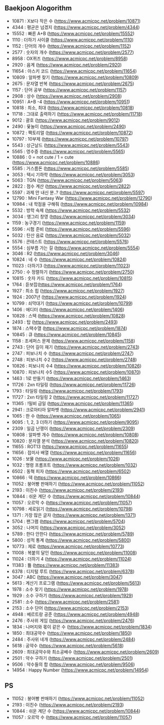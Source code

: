 ## Baekjoon Alogorithm ##

- 10871 : X보다 작은 수 (https://www.acmicpc.net/problem/10871)
- 4344 : 평균은 넘겠지 (https://www.acmicpc.net/problem/4344)
- 15552 : 빠른 A+B (https://www.acmicpc.net/problem/15552)
- 1110 : 더하기 사이클 (https://www.acmicpc.net/problem/1110)
- 1152 : 단어의 개수 (https://www.acmicpc.net/problem/1152)
- 2577 : 숫자의 개수 (https://www.acmicpc.net/problem/2577)
- 8958 : OX퀴즈 (https://www.acmicpc.net/problem/8958)
- 2920 : 음계 (https://www.acmicpc.net/problem/2920)
- 11654 : 아스키 코드 (https://www.acmicpc.net/problem/11654)
- 10809 : 알파벳 찾기 (https://www.acmicpc.net/problem/10809)
- 2675 : 문자열 반복 (https://www.acmicpc.net/problem/2675)
- 1157 : 단어 공부 (https://www.acmicpc.net/problem/1157)
- 2908 : 상수 (https://www.acmicpc.net/problem/2908)
- 10951 : A+B -4 (https://www.acmicpc.net/problem/10951)
- 10818 : 최소, 최대 (https://www.acmicpc.net/problem/10818)
- 11718 : 그대로 출력하기 (https://www.acmicpc.net/problem/11718)
- 9012 : 괄호 (https://www.acmicpc.net/problem/9012)
- 2490 : 윷놀이 (https://www.acmicpc.net/problem/2490)
- 10872 : 팩토리얼 (https://www.acmicpc.net/problem/10872)
- 10797 : 10부제 (https://www.acmicpc.net/problem/10797)
- 5543 : 상근날드 (https://www.acmicpc.net/problem/5543)
- 5565 : 영수증 (https://www.acmicpc.net/problem/5565)
- 10886 : 0 = not cute / 1 = cute (https://www.acmicpc.net/problem/10886)
- 5585 : 거스름돈 (https://www.acmicpc.net/problem/5585)
- 3053 : 택시 기하학 (https://www.acmicpc.net/problem/3053)
- 5063 : TGN (https://www.acmicpc.net/problem/5063)
- 2822 : 점수 계산 (https://www.acmicpc.net/problem/2822)
- 5597 : 과제 안 내신 분..? (https://www.acmicpc.net/problem/5597)
- 12790 : Mini Fantasy War (https://www.acmicpc.net/problem/12790)
- 10984 : 내 학점을 구해줘 (https://www.acmicpc.net/problem/10984)
- 5532 : 방학 숙제 (https://www.acmicpc.net/problem/5532)
- 3034 : 앵그리 창영 (https://www.acmicpc.net/problem/3034)
- 1159 : 농구경기 (https://www.acmicpc.net/problem/1159)
- 5596 : 시험 준비 (https://www.acmicpc.net/problem/5596)
- 5032 : 탄산 음료 (https://www.acmicpc.net/problem/5032)
- 5576 : 콘테스트 (https://www.acmicpc.net/problem/5576)
- 5554 : 심부름 가는 길 (https://www.acmicpc.net/problem/5554)
- 3046 : R2 (https://www.acmicpc.net/problem/3046)
- 10824 : 네 수 (https://www.acmicpc.net/problem/10824)
- 11023 : 더하기3 (https://www.acmicpc.net/problem/11023)
- 2750 : 수 정렬하기 (https://www.acmicpc.net/problem/2750) 
- 10815 : 숫자 카드 (https://www.acmicpc.net/problem/10815)
- 1764 : 듣보잡(https://www.acmicpc.net/problem/1764)
- 1927 : 최소 힙 (https://www.acmicpc.net/problem/1927)
- 1924 : 2007년 (https://www.acmicpc.net/problem/1924)
- 10799 : 쇠막대기 (https://www.acmicpc.net/problem/10799)
- 1406 : 에디터 (https://www.acmicpc.net/problem/1406)
- 10828 : 스택 (https://www.acmicpc.net/problem/10828)
- 2493 : 탑 (https://www.acmicpc.net/problem/2493)
- 1874 : 스택수열 (https://www.acmicpc.net/problem/1874)
- 10845 : 큐 (https://www.acmicpc.net/problem/10845)
- 1158 : 조세퍼스 문제 (https://www.acmicpc.net/problem/1158)
- 2743 : 단어 길이 재기 (https://www.acmicpc.net/problem/2743)
- 2747 : 피보나치 수 (https://www.acmicpc.net/problem/2747)
- 2748 : 피보나치 수2 (https://www.acmicpc.net/problem/2748)
- 10826 : 피보나치 수4 (https://www.acmicpc.net/problem/10826)
- 10870 : 피보나치 수5 (https://www.acmicpc.net/problem/10870)
- 1463 : 1로 만들기 (https://www.acmicpc.net/problem/1463)
- 11726 : 2xn 타일링 (https://www.acmicpc.net/problem/11726)
- 1793 : 타일링 (https://www.acmicpc.net/problem/1793)
- 11727 : 2xn 타일링 2 (https://www.acmicpc.net/problem/11727)
- 11365 : !밀비 급일 (https://www.acmicpc.net/problem/11365)
- 2941 : 크로아티아 알파벳 (https://www.acmicpc.net/problem/2941)
- 1065 : 한 수 (https://www.acmicpc.net/problem/1065)
- 9095 : 1, 2, 3 더하기 (https://www.acmicpc.net/problem/9095)
- 2309 : 일곱 난쟁이 (https://www.acmicpc.net/problem/2309)
- 10808 : 알파벳 개수 (https://www.acmicpc.net/problem/10808)
- 10820 : 문자열 분석 (https://www.acmicpc.net/problem/10820)
- 11655 : ROT13 (https://www.acmicpc.net/problem/11655)
- 11656 : 접미사 배열 (https://www.acmicpc.net/problem/11656)
- 1026 : 보물 (https://www.acmicpc.net/problem/1026)
- 1032 : 명령 프롬프트 (https://www.acmicpc.net/problem/1032)
- 6502 : 동혁 피자 (https://www.acmicpc.net/problem/6502)
- 10866 : 덱 (https://www.acmicpc.net/problem/10866)
- 11052 : 붕어빵 판매하기 (https://www.acmicpc.net/problem/11052)
- 2193 : 이친수 (https://www.acmicpc.net/problem/2193)
- 10844 : 쉬운 계단 수 (https://www.acmicpc.net/problem/10844)
- 11057 : 오르막 수 (https://www.acmicpc.net/problem/11057)
- 10798 : 세로읽기 (https://www.acmicpc.net/problem/10798)
- 1371 : 가장 많은 글자 (https://www.acmicpc.net/problem/1371)
- 5704 : 팬그램 (https://www.acmicpc.net/problem/5704)
- 3052 : 나머지 (https://www.acmicpc.net/problem/3052)
- 5789 : 한다 안한다 (https://www.acmicpc.net/problem/5789)
- 5800 : 성적 통계 (https://www.acmicpc.net/problem/5800)
- 10773 : 제로 (https://www.acmicpc.net/problem/10773)
- 11008 : 복붙의 달인 (https://www.acmicpc.net/problem/11008)
- 11024 : 더하기 4 (https://www.acmicpc.net/problem/11024)
- 11383 : 뚊 (https://www.acmicpc.net/problem/11383)
- 6378 : 디지털 루트 (https://www.acmicpc.net/problem/6378)
- 3047 : ABC (https://www.acmicpc.net/problem/3047)
- 5613 : 계산기 프로그램 (https://www.acmicpc.net/problem/5613)
- 1978 : 소수 찾기 (https://www.acmicpc.net/problem/1978)
- 1929 : 소수 구하기 (https://www.acmicpc.net/problem/1929)
- 2581 : 소수 (https://www.acmicpc.net/problem/2581)
- 2153 : 소수 단어 (https://www.acmicpc.net/problem/2153)
- 4948 : 베르트랑 공준 (https://www.acmicpc.net/problem/4948)
- 2476 : 주사위 게임 (https://www.acmicpc.net/problem/2476)
- 1834 : 나머지와 몫이 같은 수 (https://www.acmicpc.net/problem/1834)
- 1850 : 최대공약수 (https://www.acmicpc.net/problem/1850)
- 2484 : 주사위 네개 (https://www.acmicpc.net/problem/2484)
- 5618 : 공약수 (https://www.acmicpc.net/problem/5618)
- 2609 : 최대공약수와 최소공배수 (https://www.acmicpc.net/problem/2609)
- 2501 : 약수 구하기 (https://www.acmicpc.net/problem/2501)
- 9506 : 약수들의 합 (https://www.acmicpc.net/problem/9506)
- 14954 : Happy Number (https://www.acmicpc.net/problem/14954)

## PS ##
- 11052 : 붕어빵 판매하기 (https://www.acmicpc.net/problem/11052)
- 2193 : 이친수 (https://www.acmicpc.net/problem/2193)
- 10844 : 쉬운 계단 수 (https://www.acmicpc.net/problem/10844)
- 11057 : 오르막 수 (https://www.acmicpc.net/problem/11057)
